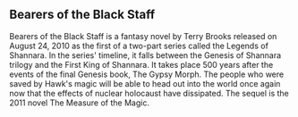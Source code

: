 ## Bearers of the Black Staff

Bearers of the Black Staff is a fantasy novel by Terry Brooks released on August 24, 2010 as the first of a two-part series called the Legends of Shannara. In the series' timeline, it falls between the Genesis of Shannara trilogy and the First King of Shannara. It takes place 500 years after the events of the final Genesis book, The Gypsy Morph. The people who were saved by Hawk's magic will be able to head out into the world once again now that the effects of nuclear holocaust have dissipated.
The sequel is the 2011 novel The Measure of the Magic.